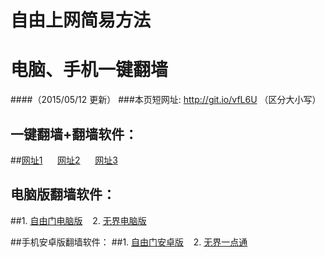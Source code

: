 # 自由上网简易方法
# 电脑、手机一键翻墙
####（2015/05/12 更新）
###本页短网址: http://git.io/vfL6U （区分大小写）

## 一键翻墙+翻墙软件：
##<a href="https://d3fmnf6otobp4d.cloudfront.net" target="_blank">网址1</a>&nbsp;&nbsp;&nbsp;&nbsp;&nbsp;&nbsp;<a href="https://d2fxxxdgj247cl.cloudfront.net" target="_blank">网址2</a>&nbsp;&nbsp;&nbsp;&nbsp;&nbsp;&nbsp;<a href="https://d1vz4w2e9znvun.cloudfront.net" target="_blank">网址3</a>

## 电脑版翻墙软件：
##1. <a href="http://d1qf6zusax0jfj.cloudfront.net/fga01.php?fid=fg753p.zip" target="_blank">自由门电脑版</a>&nbsp;&nbsp;&nbsp;&nbsp;2. <a href="http://d1qf6zusax0jfj.cloudfront.net/fga01.php?fid=u1405.zip" target="_blank">无界电脑版</a>

##手机安卓版翻墙软件：
##1. <a href="http://d1qf6zusax0jfj.cloudfront.net/fga01.php?fid=fgma32.apk" target="_blank">自由门安卓版</a>&nbsp;&nbsp;&nbsp;&nbsp;2. <a href="http://d1qf6zusax0jfj.cloudfront.net/fga01.php?fid=um3.1.apk" target="_blank">无界一点通</a>

